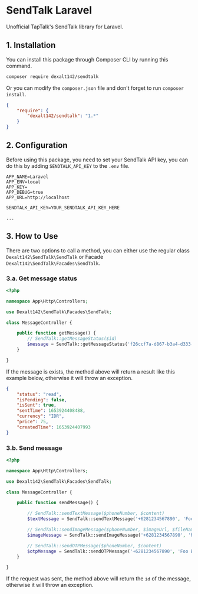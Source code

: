 # SendTalk Laravel

Unofficial TapTalk's SendTalk library for Laravel.

## 1. Installation

You can install this package through Composer CLI by running this command.

```bash
composer require dexalt142/sendtalk
```

Or you can modify the `composer.json` file and don't forget to run `composer install`.

```json
{
    "require": {
        "dexalt142/sendtalk": "1.*"
    }
}
```

## 2. Configuration

Before using this package, you need to set your SendTalk API key, you can do this by adding `SENDTALK_API_KEY` to the `.env` file.

```env
APP_NAME=Laravel
APP_ENV=local
APP_KEY=
APP_DEBUG=true
APP_URL=http://localhost

SENDTALK_API_KEY=YOUR_SENDTALK_API_KEY_HERE

...
```

## 3. How to Use

There are two options to call a method, you can either use the regular class `Dexalt142\SendTalk\SendTalk` or Facade `Dexalt142\SendTalk\Facades\SendTalk`.

### 3.a. Get message status

```php
<?php

namespace App\Http\Controllers;

use Dexalt142\SendTalk\Facades\SendTalk;

class MessageController {

    public function getMessage() {
        // SendTalk::getMessageStatus($id)
        $message = SendTalk::getMessageStatus('f26ccf7a-d867-b3a4-d333-117ec668718d');
    }

}
```

If the message is exists, the method above will return a result like this example below, otherwise it will throw an exception.

```json
{
    "status": "read",
    "isPending": false,
    "isSent": true,
    "sentTime": 1653924408488,
    "currency": "IDR",
    "price": 75,
    "createdTime": 1653924407993
}
```

### 3.b. Send message

```php
<?php

namespace App\Http\Controllers;

use Dexalt142\SendTalk\Facades\SendTalk;

class MessageController {

    public function sendMessage() {

        // SendTalk::sendTextMessage($phoneNumber, $content)
        $textMessage = SendTalk::sendTextMessage('+6281234567890', 'Foo Bar');

        // SendTalk::sendImageMessage($phoneNumber, $imageUrl, $fileName, $caption = null)
        $imageMessage = SendTalk::sendImageMessage('+6281234567890', 'https://example.com/foobar.png', 'foobar.png', 'Foo Bar');

        // SendTalk::sendOTPMessage($phoneNumber, $content)
        $otpMessage = SendTalk::sendOTPMessage('+6281234567890', 'Foo Bar');
    }

}
```

If the request was sent, the method above will return the `id` of the message, otherwise it will throw an exception.
